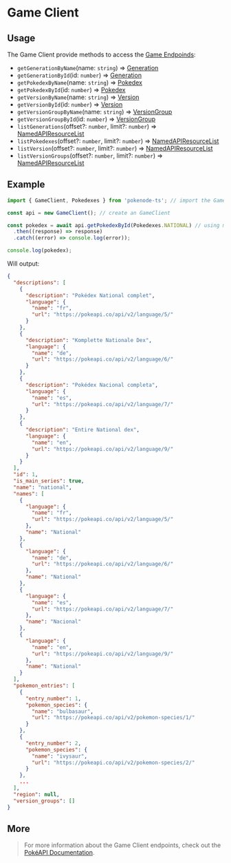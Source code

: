 # Game Client

## Usage

The Game Client provide methods to access the [Game Endpoinds](https://pokeapi.co/docs/v2#games-section):

- `getGenerationByName`(name: `string`) => [Generation](/game-typings?id=generation)
- `getGenerationById`(id: `number`) => [Generation](/game-typings?id=generation)
- `getPokedexByName`(name: `string`) => [Pokedex](/game-typings?id=pokedex)
- `getPokedexById`(id: `number`) => [Pokedex](/game-typings?id=pokedex)
- `getVersionByName`(name: `string`) => [Version](/game-typings?id=version)
- `getVersionById`(id: `number`) => [Version](/game-typings?id=version)
- `getVersionGroupByName`(name: `string`) => [VersionGroup](/game-typings?id=version-group)
- `getVersionGroupById`(id: `number`) => [VersionGroup](/game-typings?id=version-group)
- `listGenerations`(offset?: `number`, limit?: `number`) => [NamedAPIResourceList](typings/common-typings?id=named-api-resource-list)
- `listPokedexes`(offset?: `number`, limit?: `number`) => [NamedAPIResourceList](typings/common-typings?id=named-api-resource-list)
- `listVersion`(offset?: `number`, limit?: `number`) => [NamedAPIResourceList](typings/common-typings?id=named-api-resource-list)
- `listVersionGroups`(offset?: `number`, limit?: `number`) => [NamedAPIResourceList](typings/common-typings?id=named-api-resource-list)

## Example

```js
import { GameClient, Pokedexes } from 'pokenode-ts'; // import the GameClient (Pokedexes enum is fully optional)

const api = new GameClient(); // create an GameClient

const pokedex = await api.getPokedexById(Pokedexes.NATIONAL) // using method getPokedexById()
  .then((response) => response)
  .catch((error) => console.log(error));

console.log(pokedex);
```

Will output:

```json
{
  "descriptions": [
    {
      "description": "Pokédex National complet",
      "language": {
        "name": "fr",
        "url": "https://pokeapi.co/api/v2/language/5/"
      }
    },
    {
      "description": "Komplette Nationale Dex",
      "language": {
        "name": "de",
        "url": "https://pokeapi.co/api/v2/language/6/"
      }
    },
    {
      "description": "Pokédex Nacional completa",
      "language": {
        "name": "es",
        "url": "https://pokeapi.co/api/v2/language/7/"
      }
    },
    {
      "description": "Entire National dex",
      "language": {
        "name": "en",
        "url": "https://pokeapi.co/api/v2/language/9/"
      }
    }
  ],
  "id": 1,
  "is_main_series": true,
  "name": "national",
  "names": [
    {
      "language": {
        "name": "fr",
        "url": "https://pokeapi.co/api/v2/language/5/"
      },
      "name": "National"
    },
    {
      "language": {
        "name": "de",
        "url": "https://pokeapi.co/api/v2/language/6/"
      },
      "name": "National"
    },
    {
      "language": {
        "name": "es",
        "url": "https://pokeapi.co/api/v2/language/7/"
      },
      "name": "Nacional"
    },
    {
      "language": {
        "name": "en",
        "url": "https://pokeapi.co/api/v2/language/9/"
      },
      "name": "National"
    }
  ],
  "pokemon_entries": [
    {
      "entry_number": 1,
      "pokemon_species": {
        "name": "bulbasaur",
        "url": "https://pokeapi.co/api/v2/pokemon-species/1/"
      }
    },
    {
      "entry_number": 2,
      "pokemon_species": {
        "name": "ivysaur",
        "url": "https://pokeapi.co/api/v2/pokemon-species/2/"
      }
    },
    ...
  ],
  "region": null,
  "version_groups": []
}
```

## More

> For more information about the Game Client endpoints, check out the [PokéAPI Documentation](https://pokeapi.co/docs/v2#games-section).
